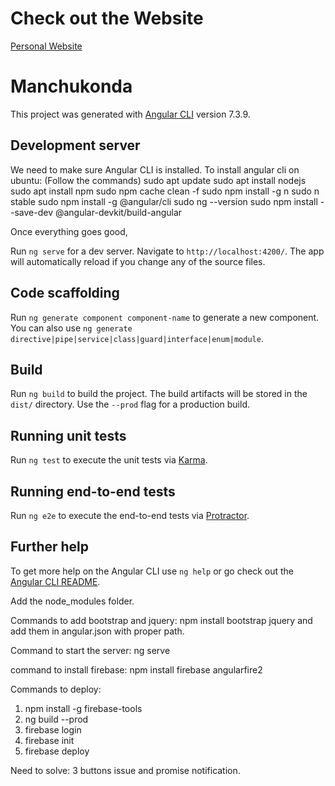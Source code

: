 # Check out the Website 

[Personal Website](https://harishkumarmanchukonda-c9ca5.web.app/)


# Manchukonda

This project was generated with [Angular CLI](https://github.com/angular/angular-cli) version 7.3.9.

## Development server

We need to make sure Angular CLI is installed. 
To install angular cli on ubuntu: (Follow the commands)
sudo apt update
sudo apt install nodejs
sudo apt install npm
sudo npm cache clean -f
sudo npm install -g n 
sudo n stable 
sudo npm install -g @angular/cli
sudo ng --version
sudo npm install --save-dev @angular-devkit/build-angular

Once everything goes good, 

Run `ng serve` for a dev server. Navigate to `http://localhost:4200/`. The app will automatically reload if you change any of the source files.

## Code scaffolding

Run `ng generate component component-name` to generate a new component. You can also use `ng generate directive|pipe|service|class|guard|interface|enum|module`.

## Build

Run `ng build` to build the project. The build artifacts will be stored in the `dist/` directory. Use the `--prod` flag for a production build.

## Running unit tests

Run `ng test` to execute the unit tests via [Karma](https://karma-runner.github.io).

## Running end-to-end tests

Run `ng e2e` to execute the end-to-end tests via [Protractor](http://www.protractortest.org/).

## Further help

To get more help on the Angular CLI use `ng help` or go check out the [Angular CLI README](https://github.com/angular/angular-cli/blob/master/README.md).

Add the node_modules folder.

Commands to add bootstrap and jquery: npm install bootstrap jquery 
and add them in angular.json with proper path.

Command to start the server: ng serve

command to install firebase: npm install firebase angularfire2

Commands to deploy:
1. npm install -g firebase-tools
2. ng build --prod
3. firebase login
4. firebase init
5. firebase deploy

Need to solve: 
3 buttons issue  and promise notification.

